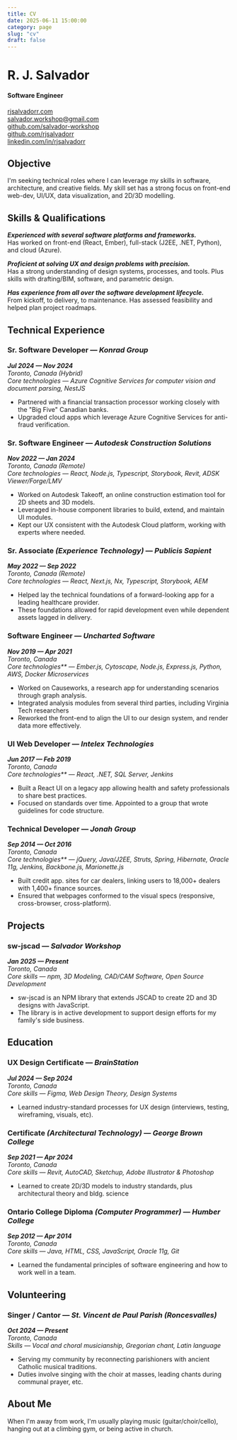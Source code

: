 ```yaml
---
title: CV
date: 2025-06-11 15:00:00
category: page
slug: "cv"
draft: false
---
```


# R. J. Salvador

#### Software Engineer

[rjsalvadorr.com](https://rjsalvadorr.com)  
[salvador.workshop@gmail.com](mailto:salvador.workshop@gmail.com)  
[github.com/salvador-workshop](https://github.com/salvador-workshop)  
[github.com/rjsalvadorr](https://github.com/rjsalvadorr)  
[linkedin.com/in/rjsalvadorr](https://www.linkedin.com/in/rjsalvadorr)

## Objective

I'm seeking technical roles where I can leverage my skills in software, architecture, and creative fields. My skill set has a strong focus on front-end web-dev, UI/UX, data visualization, and 2D/3D modelling.

## Skills & Qualifications

_**Experienced with several software platforms and frameworks.**_  
Has worked on front-end (React, Ember), full-stack (J2EE, .NET, Python), and cloud (Azure).

_**Proficient at solving UX and design problems with precision.**_  
Has a strong understanding of design systems, processes, and tools. Plus skills with drafting/BIM, software, and parametric design.

_**Has experience from all over the software development lifecycle.**_  
From kickoff, to delivery, to maintenance. Has assessed feasibility and helped plan project roadmaps.      

## Technical Experience

### Sr. Software Developer — _Konrad Group_

_**Jul 2024 — Nov 2024**  
Toronto, Canada (Hybrid)  
Core technologies — Azure Cognitive Services for computer vision and document parsing, NestJS_

- Partnered with a financial transaction processor working closely with the "Big Five" Canadian banks.
- Upgraded cloud apps which leverage Azure Cognitive Services for anti-fraud verification.

### Sr. Software Engineer — _Autodesk Construction Solutions_

_**Nov 2022 — Jan 2024**  
Toronto, Canada (Remote)  
Core technologies — React, Node.js, Typescript, Storybook, Revit, ADSK Viewer/Forge/LMV_

- Worked on Autodesk Takeoff, an online construction estimation tool for 2D sheets and 3D models.
- Leveraged in-house component libraries to build, extend, and maintain UI modules.
- Kept our UX consistent with the Autodesk Cloud platform, working with experts where needed.

### Sr. Associate _(Experience Technology)_ — _Publicis Sapient_

_**May 2022 — Sep 2022**  
Toronto, Canada (Remote)  
Core technologies — React, Next.js, Nx, Typescript, Storybook, AEM_

- Helped lay the technical foundations of a forward-looking app for a leading healthcare provider.
- These foundations allowed for rapid development even while dependent assets lagged in delivery.

### Software Engineer — _Uncharted Software_

_**Nov 2019 — Apr 2021**  
Toronto, Canada  
Core technologies** — Ember.js, Cytoscape, Node.js, Express.js, Python, AWS, Docker Microservices_      

- Worked on Causeworks, a research app for understanding scenarios through graph analysis.
- Integrated analysis modules from several third parties, including Virginia Tech researchers
- Reworked the front-end to align the UI to our design system, and render data more effectively.

### UI Web Developer — _Intelex Technologies_

_**Jun 2017 — Feb 2019**  
Toronto, Canada  
Core technologies** — React, .NET, SQL Server, Jenkins_      

- Built a React UI on a legacy app allowing health and safety professionals to share best practices.
- Focused on standards over time. Appointed to a group that wrote guidelines for code structure.

### Technical Developer — _Jonah Group_

_**Sep 2014 — Oct 2016**  
Toronto, Canada  
Core technologies** — jQuery, Java/J2EE, Struts, Spring, Hibernate, Oracle 11g, Jenkins, Backbone.js, Marionette.js_      

- Built credit app. sites for car dealers, linking users to 18,000+ dealers with 1,400+ finance sources.
- Ensured that webpages conformed to the visual specs (responsive, cross-browser, cross-platform).

## Projects

### sw-jscad — _Salvador Workshop_

_**Jan 2025 — Present**  
Toronto, Canada  
Core skills — npm, 3D Modeling, CAD/CAM Software, Open Source Development_      

- sw-jscad is an NPM library that extends JSCAD to create 2D and 3D designs with JavaScript.
- The library is in active development to support design efforts for my family's side business.

## Education

### UX Design Certificate — _BrainStation_

_**Jul 2024 — Sep 2024**  
Toronto, Canada  
Core skills — Figma, Web Design Theory, Design Systems_      

- Learned industry-standard processes for UX design (interviews, testing, wireframing, visuals, etc).

### Certificate _(Architectural Technology)_ — _George Brown College_

_**Sep 2021 — Apr 2024**  
Toronto, Canada  
Core skills — Revit, AutoCAD, Sketchup, Adobe Illustrator & Photoshop_      

- Learned to create 2D/3D models to industry standards, plus architectural theory and bldg. science

### Ontario College Diploma _(Computer Programmer)_ — _Humber College_

_**Sep 2012 — Apr 2014**  
Toronto, Canada  
Core skills — Java, HTML, CSS, JavaScript, Oracle 11g, Git_      

- Learned the fundamental principles of software engineering and how to work well in a team.

## Volunteering

### Singer / Cantor — _St. Vincent de Paul Parish (Roncesvalles)_

_**Oct 2024 — Present**  
Toronto, Canada  
Skills — Vocal and choral musicianship, Gregorian chant, Latin language_      

- Serving my community by reconnecting parishioners with ancient Catholic musical traditions.
- Duties involve singing with the choir at masses, leading chants during communal prayer, etc.

## About Me

When I'm away from work, I'm usually playing music (guitar/choir/cello), hanging out at a climbing gym, or being active in church.
